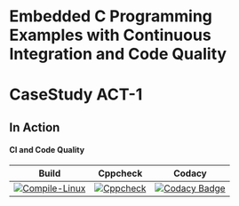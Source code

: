 # Embedded C Programming Examples with Continuous Integration and Code Quality

# CaseStudy ACT-1
## In Action

#### CI and Code Quality

|Build|Cppcheck|Codacy|
|:--:|:--:|:--:|
[![Compile-Linux](https://github.com/prat7562/Prat_CaseStudy/actions/workflows/Compile-Linux.yml/badge.svg)](https://github.com/prat7562/Prat_CaseStudy/actions/workflows/Compile-Linux.yml)|[![Cppcheck](https://github.com/prat7562/Prat_CaseStudy/actions/workflows/Cppcheck.yml/badge.svg)](https://github.com/prat7562/Prat_CaseStudy/actions/workflows/Cppcheck.yml)|[![Codacy Badge](https://app.codacy.com/project/badge/Grade/643b7ca2b2dc4daba1e700c216bb87d9)](https://www.codacy.com/gh/Bharathgopal/Emb-C/dashboard?utm_source=github.com&amp;utm_medium=referral&amp;utm_content=Bharathgopal/Emb-C&amp;utm_campaign=Badge_Grade)|
